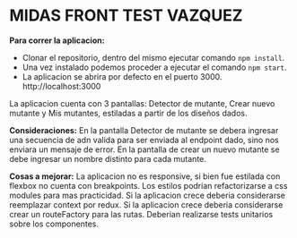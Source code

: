 
# MIDAS FRONT TEST VAZQUEZ


**Para correr la aplicacion:** 
* Clonar el repositorio, dentro del mismo ejecutar comando `npm install`.
* Una vez instalado podemos proceder a ejecutar el comando `npm start`.
* La aplicacion se abrira por defecto en el puerto 3000. http://localhost:3000

La aplicacion cuenta con 3 pantallas:
Detector de mutante, Crear nuevo mutante y Mis mutantes, estiladas a partir de los diseños dados.

**Consideraciones:**
En la pantalla Detector de mutante se debera ingresar una secuencia de adn valida para ser enviada al endpoint dado, sino nos enviara un mensaje de error.
En la pantalla de crear un nuevo mutante se debe ingresar un nombre distinto para cada mutante.

**Cosas a mejorar:** 
La aplicacion no es responsive, si bien fue estilada con flexbox no cuenta con breakpoints.
Los estilos podrian refactorizarse a css modules para mas practicidad.
Si la aplicacion crece deberia considerarse reemplazar context por redux.
Si la aplicacion crece deberia considerarse crear un routeFactory para las rutas.
Deberian realizarse tests unitarios sobre los componentes.
